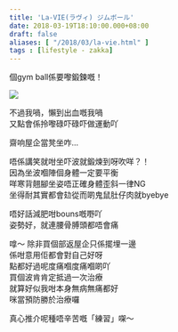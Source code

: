 ```yaml
---
title: 'La-VIE(ラヴィ) ジムボール'
date: 2018-03-19T18:10:00.000+08:00
draft: false
aliases: [ "/2018/03/la-vie.html" ]
tags : [lifestyle - zakka]
---
```


個gym ball係要嚟鍛鍊嘅！  

![](/images/laviegymball.jpg)

不過我喎，懶到出血嘅我喎  
又點會係拎嚟碌吓碌吓做運動吖  
  
齋响屋企當凳坐咋...  
  
唔係講笑就咁坐吓波就鍛煉到呀吹咩？！  
因為坐波嗰陣個身體一定要平衡  
咩寒背翹腳坐姿唔正確身體歪斜一律NG  
坐得耐其實都會攰從而啲鬼鼠肚仔肉就byebye  
  
唔好話減肥咁bouns嘅嘢吖  
姿勢好，就連腰骨膊頭都唔會痛  
  
嗱～ 除非買個部返屋企只係擺埋一邊  
係咁意用佢都會對自己好呀  
點都好過呢度痛嗰度痛嗰啲吖  
買個波肯肯定抵過一次治療  
就算好似我咁本身無病無痛都好  
咪當預防勝於治療囉  
  
真心推介呢種唔辛苦嘅「練習」㗎～
